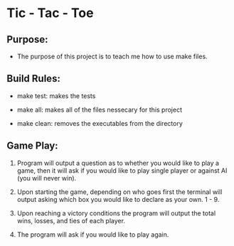# Tic - Tac - Toe


## Purpose:
- The purpose of this project is to teach me how to use make files.

## Build Rules:
- make test:
    makes the tests

- make all:
    makes all of the files nessecary for this project

- make clean:
    removes the executables from the directory


## Game Play:

1. Program will output a question as to whether you would like to play a game, then it will ask if you would like to play single player or against AI (you will never win).

2. Upon starting the game, depending on who goes first the terminal will output asking which box you would like to declare as your own. 1 - 9.

3. Upon reaching a victory conditions the program will output the total wins, losses, and ties of each player.

4. The program will ask if you would like to play again.




